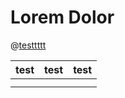 # Lorem Dolor

@[testtttt](note:1758136978818)

| test | test | test |
| --- | --- | --- |
|  |  |  |
|  |  |  |
